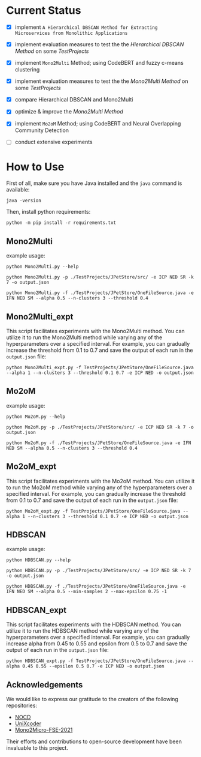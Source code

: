 # Current Status

- [x] implement `A Hierarchical DBSCAN Method for Extracting Microservices from Monolithic Applications`

- [x] implement evaluation measures to test the the _Hierarchical DBSCAN Method_ on some _TestProjects_

- [x] implement `Mono2Multi` Method; using CodeBERT and fuzzy c-means clustering

- [x] implement evaluation measures to test the the _Mono2Multi Method_ on some _TestProjects_

- [x] compare Hierarchical DBSCAN and Mono2Multi

- [x] optimize & improve the _Mono2Multi Method_

- [x] implement `Mo2oM` Method; using CodeBERT and Neural Overlapping Community Detection

- [ ] conduct extensive experiments

# How to Use

First of all, make sure you have Java installed and the `java` command is available:

```
java -version
```

Then, install python requirements:

```
python -m pip install -r requirements.txt
```


## Mono2Multi

example usage:

```
python Mono2Multi.py --help
```

```
python Mono2Multi.py -p ./TestProjects/JPetStore/src/ -e ICP NED SR -k 7 -o output.json
```

```
python Mono2Multi.py -f ./TestProjects/JPetStore/OneFileSource.java -e IFN NED SM --alpha 0.5 --n-clusters 3 --threshold 0.4
```


## Mono2Multi_expt

This script facilitates experiments with the Mono2Multi method. You can utilize it to run the Mono2Multi method while varying any of the hyperparameters over a specified interval. 
For example, you can gradually increase the threshold from 0.1 to 0.7 and save the output of each run in the `output.json` file:

```
python Mono2Multi_expt.py -f TestProjects/JPetStore/OneFileSource.java --alpha 1 --n-clusters 3 --threshold 0.1 0.7 -e ICP NED -o output.json
```


## Mo2oM

example usage:

```
python Mo2oM.py --help
```

```
python Mo2oM.py -p ./TestProjects/JPetStore/src/ -e ICP NED SR -k 7 -o output.json
```

```
python Mo2oM.py -f ./TestProjects/JPetStore/OneFileSource.java -e IFN NED SM --alpha 0.5 --n-clusters 3 --threshold 0.4
```


## Mo2oM_expt

This script facilitates experiments with the Mo2oM method. You can utilize it to run the Mo2oM method while varying any of the hyperparameters over a specified interval. 
For example, you can gradually increase the threshold from 0.1 to 0.7 and save the output of each run in the `output.json` file:

```
python Mo2oM_expt.py -f TestProjects/JPetStore/OneFileSource.java --alpha 1 --n-clusters 3 --threshold 0.1 0.7 -e ICP NED -o output.json
```


## HDBSCAN

example usage:

```
python HDBSCAN.py --help
```

```
python HDBSCAN.py -p ./TestProjects/JPetStore/src/ -e ICP NED SR -k 7 -o output.json
```

```
python HDBSCAN.py -f ./TestProjects/JPetStore/OneFileSource.java -e IFN NED SM --alpha 0.5 --min-samples 2 --max-epsilon 0.75 -1
```


## HDBSCAN_expt

This script facilitates experiments with the HDBSCAN method. You can utilize it to run the HDBSCAN method while varying any of the hyperparameters over a specified interval. 
For example, you can gradually increase alpha from 0.45 to 0.55 and epsilon from 0.5 to 0.7 and save the output of each run in the `output.json` file:

```
python HDBSCAN_expt.py -f TestProjects/JPetStore/OneFileSource.java --alpha 0.45 0.55 --epsilon 0.5 0.7 -e ICP NED -o output.json
```


## Acknowledgements

We would like to express our gratitude to the creators of the following repositories:

- [NOCD](https://github.com/shchur/overlapping-community-detection)
- [UniXcoder](https://github.com/microsoft/CodeBERT/tree/master/UniXcoder)
- [Mono2Micro-FSE-2021](https://github.com/kaliaanup/Mono2Micro-FSE-2021)

Their efforts and contributions to open-source development have been invaluable to this project.
